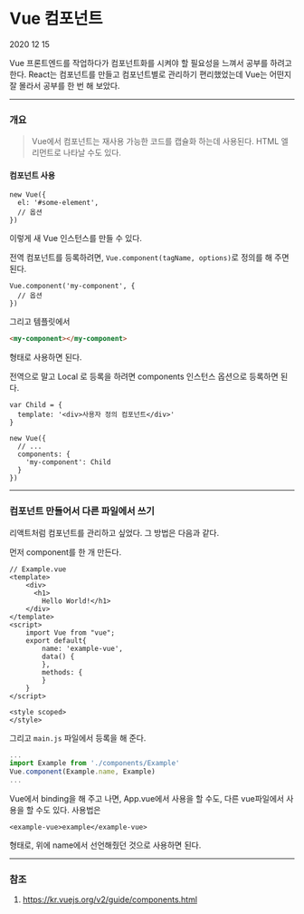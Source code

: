 # Vue 컴포넌트

2020 12 15

Vue 프론트엔드를 작업하다가 컴포넌트화를 시켜야 할 필요성을 느껴서 공부를 하려고 한다. React는 컴포넌트를 만들고 컴포넌트별로 관리하기 편리했었는데 Vue는 어떤지 잘 몰라서 공부를 한 번 해 보았다.

---

### 개요

> Vue에서 컴포넌트는 재사용 가능한 코드를 캡슐화 하는데 사용된다. HTML 엘리먼트로 나타날 수도 있다.



#### 컴포넌트 사용

```vue
new Vue({
  el: '#some-element',
  // 옵션
})
```

이렇게 새 Vue 인스턴스를 만들 수 있다.

전역 컴포넌트를 등록하려면, `Vue.component(tagName, options)`로 정의를 해 주면 된다.

```vue
Vue.component('my-component', {
  // 옵션
})
```

그리고 템플릿에서

```html
<my-component></my-component>
```

형태로 사용하면 된다.



전역으로 말고 Local 로 등록을 하려면 components 인스턴스 옵션으로 등록하면 된다.

```vue
var Child = {
  template: '<div>사용자 정의 컴포넌트</div>'
}

new Vue({
  // ...
  components: {
    'my-component': Child
  }
})
```

---

### 컴포넌트 만들어서 다른 파일에서 쓰기

리액트처럼 컴포넌트를 관리하고 싶었다. 그 방법은 다음과 같다.

먼저 component를 한 개 만든다.

```vue
// Example.vue
<template>
    <div>
      <h1>
        Hello World!</h1>
    </div>
</template>
<script>
    import Vue from "vue";
    export default{
        name: 'example-vue',
        data() {
        },
        methods: {
        }
    }
</script>

<style scoped>
</style>

```

그리고 `main.js` 파일에서 등록을 해 준다.

```javascript
...
import Example from './components/Example'
Vue.component(Example.name, Example)
...
```

Vue에서 binding을 해 주고 나면, App.vue에서 사용을 할 수도, 다른 vue파일에서 사용을 할 수도 있다. 사용법은

```vue
<example-vue>example</example-vue>
```

형태로, 위에 name에서 선언해줬던 것으로 사용하면 된다.

---

### 참조

1. https://kr.vuejs.org/v2/guide/components.html